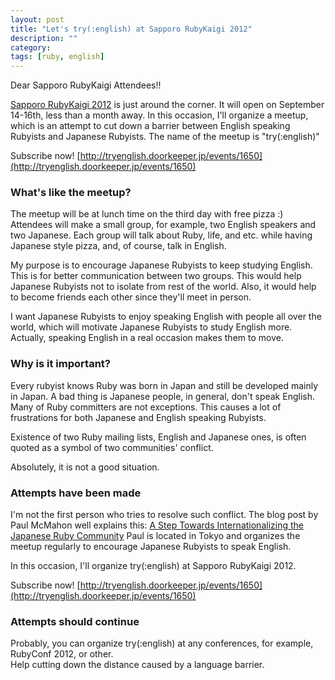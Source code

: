 ```yaml
---
layout: post
title: "Let's try(:english) at Sapporo RubyKaigi 2012"
description: ""
category: 
tags: [ruby, english]
---
```


Dear Sapporo RubyKaigi Attendees!!


[Sapporo RubyKaigi 2012](http://sapporo.rubykaigi.org/2012/en/) is just around the corner.
It will open on September 14-16th, less than a month away. In this occasion,
I'll organize a meetup, which is an attempt to cut down a barrier between English speaking
Rubyists and Japanese Rubyists. The name of the meetup is "try(:english)"

<!--more-->

Subscribe now! [http://tryenglish.doorkeeper.jp/events/1650](http://tryenglish.doorkeeper.jp/events/1650)

### What's like the meetup?

The meetup will be at lunch time on the third day with free pizza :)
Attendees will make a small group, for example, two English speakers and two Japanese.
Each group will talk about Ruby, life, and etc. while having Japanese style pizza,
and, of course, talk in English.

My purpose is to encourage Japanese Rubyists to keep studying English.
This is for better communication between two groups. This would help Japanese Rubyists
 not to isolate from rest of the world. Also, it would help to become friends each other
 since they'll meet in person.

I want Japanese Rubyists to enjoy speaking English with people all over the world,
which will motivate Japanese Rubyists to study English more. Actually, speaking English in
a real occasion makes them to move.


### Why is it important?

Every rubyist knows Ruby was born in Japan and still be developed mainly in Japan.
A bad thing is Japanese people, in general, don't speak English.
Many of Ruby committers are not exceptions.
This causes a lot of frustrations for both Japanese and English speaking Rubyists.

Existence of two Ruby mailing lists, English and Japanese ones,
is often quoted as a symbol of two communities' conflict.

Absolutely, it is not a good situation.


### Attempts have been made

I'm not the first person who tries to resolve such conflict.
The blog post by Paul McMahon well explains this:
[A Step Towards Internationalizing the Japanese Ruby Community](http://www.mobalean.com/blog/2011/07/20/a-step-towards-internationalizing-the-japanese-ruby-community)
Paul is located in Tokyo and organizes the meetup regularly to encourage Japanese Rubyists to speak English.

In this occasion, I'll organize try(:english) at Sapporo RubyKaigi 2012.<br/>

Subscribe now! [http://tryenglish.doorkeeper.jp/events/1650](http://tryenglish.doorkeeper.jp/events/1650)


### Attempts should continue

Probably, you can organize try(:english) at any conferences, for example, RubyConf 2012, or other. <br/>
Help cutting down the distance caused by a language barrier.
